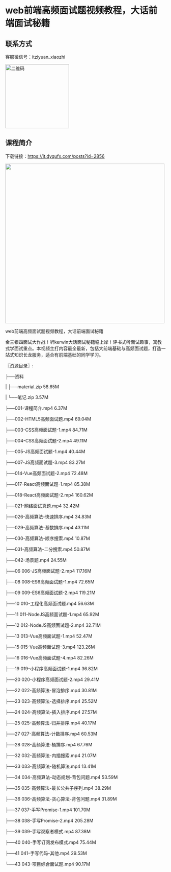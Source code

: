 # web前端高频面试题视频教程，大话前端面试秘籍

## 联系方式

客服微信号：itziyuan_xiaozhi

<img src="https://ziyuanyun.oss-cn-guangzhou.aliyuncs.com/common/20240614073449/666b82192834a.jpg" width="200" height="200" alt="二维码">

## 课程简介

下载链接：https://it.dyqufx.com/posts?id=2856

<img src="https://ziyuanyun.oss-cn-guangzhou.aliyuncs.com/yun/20240515184356/664491ec7ba9d.jpg" width="500" alt="">

  web前端高频面试题视频教程，大话前端面试秘籍



 金三银四面试大作战！听kerwin大话面试秘籍稳上岸！评书式听面试趣事，寓教式学面试重点。本视频主打内容最全最新，包括大前端基础与高频面试题，打造一站式知识长龙服务，适合有前端基础的同学学习。

 〖资源目录〗:

 ├──资料

 | ├──material.zip 58.65M

 | └──笔记.zip 3.57M

 ├──001-课程简介.mp4 6.37M

 ├──002-HTML5高频面试题.mp4 69.04M

 ├──003-CSS高频面试题-1.mp4 84.71M

 ├──004-CSS高频面试题-2.mp4 49.11M

 ├──005-JS高频面试题-1.mp4 40.44M

 ├──007-JS高频面试题-3.mp4 83.27M

 ├──014-Vue高频面试题-2.mp4 72.48M

 ├──017-React高频面试题-1.mp4 85.38M

 ├──018-React高频面试题-2.mp4 160.62M

 ├──021-网络面试真题.mp4 32.42M

 ├──026-高频算法-快速排序.mp4 34.83M

 ├──029-高频算法-基数排序.mp4 43.11M

 ├──030-高频算法-顺序搜索.mp4 10.87M

 ├──031-高频算法-二分搜索.mp4 50.87M

 ├──042-场景题.mp4 24.55M

 ├──06 006-JS高频面试题-2.mp4 117.16M

 ├──08 008-ES6高频面试题-1.mp4 72.65M

 ├──09 009-ES6高频面试题-2.mp4 119.21M

 ├──10 010-工程化高频面试题.mp4 56.63M

 ├──11 011-NodeJS高频面试题-1.mp4 65.92M

 ├──12 012-NodeJS高频面试题-2.mp4 32.71M

 ├──13 013-Vue高频面试题-1.mp4 52.47M

 ├──15 015-Vue高频面试题-3.mp4 123.26M

 ├──16 016-Vue高频面试题-4.mp4 82.26M

 ├──19 019-小程序高频面试题-1.mp4 36.82M

 ├──20 020-小程序高频面试题-2.mp4 29.41M

 ├──22 022-高频算法-冒泡排序.mp4 30.81M

 ├──23 023-高频算法-选择排序.mp4 25.52M

 ├──24 024-高频算法-插入排序.mp4 27.57M

 ├──25 025-高频算法-归并排序.mp4 40.17M

 ├──27 027-高频算法-计数排序.mp4 60.53M

 ├──28 028-高频算法-桶排序.mp4 67.76M

 ├──32 032-高频算法-内插搜索.mp4 21.07M

 ├──33 033-高频算法-随机算法.mp4 13.41M

 ├──34 034-高频算法-动态规划-背包问题.mp4 53.59M

 ├──35 035-高频算法-最长公共子序列.mp4 38.29M

 ├──36 036-高频算法-贪心算法-背包问题.mp4 31.89M

 ├──37 037-手写Promise-1.mp4 101.70M

 ├──38 038-手写Promise-2.mp4 205.28M

 ├──39 039-手写观察者模式.mp4 87.38M

 ├──40 040-手写订阅发布模式.mp4 75.44M

 ├──41 041-手写代码-其他.mp4 29.53M

 └──43 043-项目综合面试题.mp4 90.17M

  